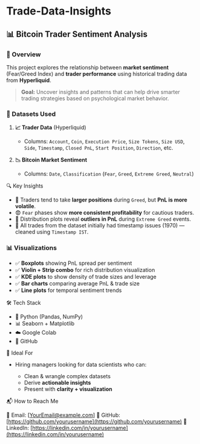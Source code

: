 # Trade-Data-Insights


## 📊 Bitcoin Trader Sentiment Analysis

### 🚀 Overview

This project explores the relationship between **market sentiment** (Fear/Greed Index) and **trader performance** using historical trading data from **Hyperliquid**.

> **Goal:**
> Uncover insights and patterns that can help drive smarter trading strategies based on psychological market behavior.



### 📁 Datasets Used

1. **📈 Trader Data** (Hyperliquid)

   * Columns: `Account`, `Coin`, `Execution Price`, `Size Tokens`, `Size USD`, `Side`, `Timestamp`, `Closed PnL`, `Start Position`, `Direction`, etc.

2. **📉 Bitcoin Market Sentiment**

   * Columns: `Date`, `Classification` (`Fear`, `Greed`, `Extreme Greed`, `Neutral`)

 🔍 Key Insights

* 💸 Traders tend to take **larger positions** during `Greed`, but **PnL is more volatile**.
* 😨 `Fear` phases show **more consistent profitability** for cautious traders.
* 🎯 Distribution plots reveal **outliers in PnL** during `Extreme Greed` events.
* 📅 All trades from the dataset initially had timestamp issues (1970) — cleaned using `Timestamp IST`.



### 📊 Visualizations

* ✅ **Boxplots** showing PnL spread per sentiment
* ✅ **Violin + Strip combo** for rich distribution visualization
* ✅ **KDE plots** to show density of trade sizes and leverage
* ✅ **Bar charts** comparing average PnL & trade size
* ✅ **Line plots** for temporal sentiment trends

  
 🛠 Tech Stack

* 🐍 Python (Pandas, NumPy)
* 📊 Seaborn + Matplotlib
* ☁️ Google Colab
* 📁 GitHub


💼 Ideal For

* Hiring managers looking for data scientists who can:

  * Clean & wrangle complex datasets
  * Derive **actionable insights**
  * Present with **clarity + visualization**

📬 How to Reach Me

📧 Email: \[[YourEmail@example.com](mailto:YourEmail@example.com)]
🔗 GitHub: [https://github.com/yourusername](https://github.com/yourusername)
💼 LinkedIn: [https://linkedin.com/in/yourusername](https://linkedin.com/in/yourusername)


